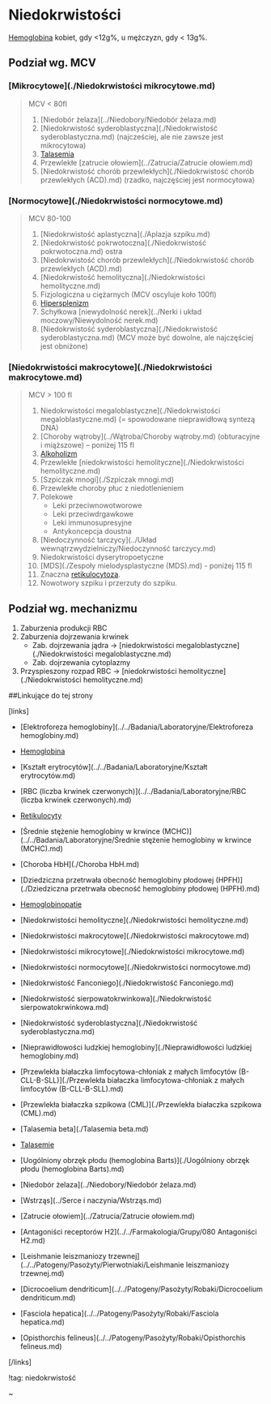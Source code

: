 # Niedokrwistości

[Hemoglobina](../../Badania/Laboratoryjne/Hemoglobina.md) kobiet, gdy <12g%, u mężczyzn, gdy < 13g%.



## Podział wg. MCV

### [Mikrocytowe](./Niedokrwistości mikrocytowe.md)

> MCV < 80fl
>
> 1. [Niedobór żelaza](../Niedobory/Niedobór żelaza.md)
> 2. [Niedokrwistość syderoblastyczna](./Niedokrwistość syderoblastyczna.md) (najcześciej, ale nie zawsze jest mikrocytowa)
> 3. [Talasemia](./Talasemie.md)
> 4. Przewlekłe [zatrucie ołowiem](../Zatrucia/Zatrucie ołowiem.md)
> 5. [Niedokrwistość chorób przewlekłych](./Niedokrwistość chorób przewlekłych (ACD).md) (rzadko, najczęściej jest normocytowa)



### [Normocytowe](./Niedokrwistości normocytowe.md)

> MCV 80-100
>
> 1. [Niedokrwistość aplastyczna](./Aplazja szpiku.md)
> 2. [Niedokrwistość pokrwotoczna](./Niedokrwistość pokrwotoczna.md) ostra
> 3. [Niedokrwistość chorób przewlekłych](./Niedokrwistość chorób przewlekłych (ACD).md)
> 4. [Niedokrwistość hemolityczna](./Niedokrwistości hemolityczne.md)
> 5. Fizjologiczna u ciężarnych (MCV oscyluje koło 100fl)
> 6. [Hipersplenizm](./Hipersplenizm.md)
> 7. Schyłkowa [niewydolność nerek](../Nerki i układ moczowy/Niewydolność nerek.md)
> 8. [Niedokrwistość syderoblastyczna](./Niedokrwistość syderoblastyczna.md) (MCV może być dowolne, ale najczęściej jest obniżone)



### [Niedokrwistości makrocytowe](./Niedokrwistości makrocytowe.md)

> MCV > 100 fl
>
> 1. Niedokrwistości megaloblastyczne](./Niedokrwistości megaloblastyczne.md) (= spowodowane nieprawidłową syntezą DNA)
> 2. [Choroby wątroby](../Wątroba/Choroby wątroby.md) (obturacyjne i miąższowe) – poniżej 115 fl
> 3. [Alkoholizm](../Uzależnienia/Alkoholizm.md)
> 4. Przewlekłe [niedokrwistości hemolityczne](./Niedokrwistości hemolityczne.md)
> 5. [Szpiczak mnogi](./Szpiczak mnogi.md)
> 6. Przewlekłe choroby płuc z niedotlenieniem
> 7. Polekowe
>    - Leki przeciwnowotworowe
>    - Leki przeciwdrgawkowe
>    - Leki immunosupresyjne
>    - Antykoncepcja doustna
> 8. [Niedoczynność tarczycy](../Układ wewnątrzwydzielniczy/Niedoczynność tarczycy.md)
> 9. Niedokrwistości dyserytropoetyczne
> 10. [MDS](./Zespoły mielodysplastyczne (MDS).md) - poniżej 115 fl
> 11. Znaczna [retikulocytoza](../../Badania/Laboratoryjne/Retikulocyty.md).
> 12. Nowotwory szpiku i przerzuty do szpiku.



## Podział wg. mechanizmu

1. Zaburzenia produkcji RBC
2. Zaburzenia dojrzewania krwinek
   - Zab. dojrzewania jądra → [niedokrwistości megaloblastyczne](./Niedokrwistości megaloblastyczne.md)
   - Zab. dojrzewania cytoplazmy
3. Przyspieszony rozpad RBC → [niedokrwistości hemolityczne](./Niedokrwistości hemolityczne.md)





##Linkujące do tej strony

[links]

- [Elektroforeza hemoglobiny](../../Badania/Laboratoryjne/Elektroforeza hemoglobiny.md)

- [Hemoglobina](../../Badania/Laboratoryjne/Hemoglobina.md)

- [Kształt erytrocytów](../../Badania/Laboratoryjne/Kształt erytrocytów.md)

- [RBC (liczba krwinek czerwonych)](../../Badania/Laboratoryjne/RBC (liczba krwinek czerwonych).md)

- [Retikulocyty](../../Badania/Laboratoryjne/Retikulocyty.md)

- [Średnie stężenie hemoglobiny w krwince (MCHC)](../../Badania/Laboratoryjne/Średnie stężenie hemoglobiny w krwince (MCHC).md)

- [Choroba HbH](./Choroba HbH.md)

- [Dziedziczna przetrwała obecność hemoglobiny płodowej (HPFH)](./Dziedziczna przetrwała obecność hemoglobiny płodowej (HPFH).md)

- [Hemoglobinopatie](./Hemoglobinopatie.md)

- [Niedokrwistości hemolityczne](./Niedokrwistości hemolityczne.md)

- [Niedokrwistości makrocytowe](./Niedokrwistości makrocytowe.md)

- [Niedokrwistości mikrocytowe](./Niedokrwistości mikrocytowe.md)

- [Niedokrwistości normocytowe](./Niedokrwistości normocytowe.md)

- [Niedokrwistość Fanconiego](./Niedokrwistość Fanconiego.md)

- [Niedokrwistość sierpowatokrwinkowa](./Niedokrwistość sierpowatokrwinkowa.md)

- [Niedokrwistość syderoblastyczna](./Niedokrwistość syderoblastyczna.md)

- [Nieprawidłowości ludzkiej hemoglobiny](./Nieprawidłowości ludzkiej hemoglobiny.md)

- [Przewlekła białaczka limfocytowa-chłoniak z małych limfocytów (B-CLL-B-SLL)](./Przewlekła białaczka limfocytowa-chłoniak z małych limfocytów (B-CLL-B-SLL).md)

- [Przewlekła białaczka szpikowa (CML)](./Przewlekła białaczka szpikowa (CML).md)

- [Talasemia beta](./Talasemia beta.md)

- [Talasemie](./Talasemie.md)

- [Uogólniony obrzęk płodu (hemoglobina Barts)](./Uogólniony obrzęk płodu (hemoglobina Barts).md)

- [Niedobór żelaza](../Niedobory/Niedobór żelaza.md)

- [Wstrząs](../Serce i naczynia/Wstrząs.md)

- [Zatrucie ołowiem](../Zatrucia/Zatrucie ołowiem.md)

- [Antagoniści receptorów H2](../../Farmakologia/Grupy/080 Antagoniści H2.md)

- [Leishmanie leiszmaniozy trzewnej](../../Patogeny/Pasożyty/Pierwotniaki/Leishmanie leiszmaniozy trzewnej.md)

- [Dicrocoelium dendriticum](../../Patogeny/Pasożyty/Robaki/Dicrocoelium dendriticum.md)

- [Fasciola hepatica](../../Patogeny/Pasożyty/Robaki/Fasciola hepatica.md)

- [Opisthorchis felineus](../../Patogeny/Pasożyty/Robaki/Opisthorchis felineus.md)


[/links]

!tag: niedokrwistość

~

